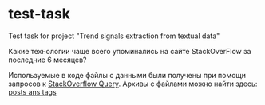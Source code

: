 # test-task
Test task for project "Trend signals extraction from textual data"

Какие технологии чаще всего упоминались на сайте StackOverFlow за последние 6 месяцев?

Используемые в коде файлы с данными были получены при помощи запросов к [StackOverflow Query](https://data.stackexchange.com/stackoverflow/query/new).
Архивы с файлами можно найти здесь: [posts ans tags](https://drive.google.com/drive/folders/1nz4wcOdL8jA4tu0QLTj8aqN_UeieTJa3)
